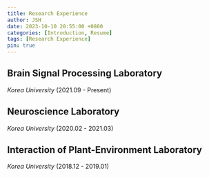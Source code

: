 ```yaml
---
title: Research Experience
author: JSH
date: 2023-10-10 20:55:00 +0800
categories: [Introduction, Resume]
tags: [Research Experience]
pin: true
---
```


## Brain Signal Processing Laboratory

_Korea University_ (2021.09 - Present)

## Neuroscience Laboratory

_Korea University_ (2020.02 - 2021.03)

## Interaction of Plant-Environment Laboratory

_Korea University_ (2018.12 - 2019.01)
